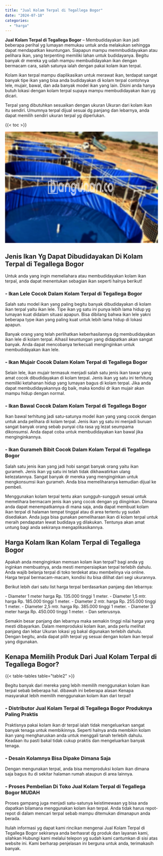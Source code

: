 ```yaml
---
title: "Jual Kolam Terpal di Tegallega Bogor"
date: "2024-07-18"
categories: 
  - "harga"
---
```


**Jual Kolam Terpal di Tegallega Bogor** – Membudidayakan ikan jadi beberapa perihal yg lumayan memukau untuk anda melakukan sehingga dapat mendapatkan keuntungan. Siapapun mampu memmbudidayakan atau pelihara ikan, yang terpenting memiliki lahan untuk budidayanya. Begitu banyak dr mereka yg udah mampu membudidayakan ikan dengan bermacam cara, salah satunya ialah dengan pakai kolam ikan terpal.

Kolam ikan terpal mampu diaplikasikan untuk merawat ikan, terdapat sangat banyak tipe ikan yang bisa anda budidayakan di kolam terpal contohnya lele, mujair, bawal, dan ada banyak model ikan yang lain. Disini anda hanya butuh lokasi dengan kolam terpal supaya mampu membudidayakan ikan yg dicari.

Terpal yang dibutuhkan sesuaikan dengan ukuran Ukuran dari kolam ikan itu sendiri. Umumnya terpal dijual sesuai dg panjang dan lebarnya, anda dapat memilih sendiri ukuran terpal yg diperlukan.

{{< toc >}}

![Jual Kolam Terpal di Tegallega Bogor](/images/jual-kolam-terpal-02.png)

## Jenis Ikan Yg Dapat Dibudidayakan Di Kolam Terpal di Tegallega Bogor

Untuk anda yang ingin memeliahara atau membudidayakan kolam ikan terpal, anda dapat menentukan sebagian ikan seperti halnya berikut!

### \- Ikan Lele Cocok Dalam Kolam Terpal di Tegallega Bogor

Salah satu model ikan yang paling begitu banyak dibudidayakan di kolam ikan terpal yaitu ikan lele. Tipe ikan yg satu ini punya lebih lama hidup yg lumayan kuat didalam situasi apapun. Bisa dibilang bahwa ikan lele yakni beberapa type ikan yang paling kuat untuk lebih lama hidup di lokasi apapun.

Banyak orang yang telah perlihatkan keberhasilannya dg membudidayakan ikan lele di kolam terpal. Alhasil keuntungan yang didapatkan akan sangat banyak. Anda dapat mencobanya terkecuali menginginkan untuk membudidayakan ikan lele.

### \- Ikan Mujair Cocok Dalam Kolam Terpal di Tegallega Bogor

Selain lele, ikan mujair termasuk menjadi salah satu jenis ikan tawar yang amat cocok dibudidayakan di kolam terpal. Jenis ikan yg satu ini terhitung memiliki ketahanan hidup yang lumayan bagus di kolam terpal. Jika anda dapat membudidayakannya dg baik, maka kondisi dr ikan mujair akan mampu hidup dengan normal.

### \- Ikan Bawal Cocok Dalam Kolam Terpal di Tegallega Bogor

Ikan bawal terhitung jadi satu-satunya model ikan yang yang cocok dengan untuk anda pelihara di kolam terpal. Jenis ikan yg satu ini menjadi buruan sangat banyak orang sebab punyai cita rasa yg lezat seumpama dikonsumsi. Anda dapat coba untuk membudidayakan kan bawal jika menginginkannya.

### \- Ikan Gurameh Bibit Cocok Dalam Kolam Terpal di Tegallega Bogor

Salah satu jenis ikan yang jadi hobi sangat banyak orang yaitu ikan gurameh. Jenis ikan yg satu ini telah tidak dikhawatirkan ulang kelezatannya. Sangat banyak dr mereka yang menginginkan untuk mengkonsumsi ikan gurameh. Anda bisa memeliharanya kemudian dijual ke pembeli.

Menggunakan kolam terpal tentu akan sungguh-sungguh sesuai untuk memelihara bermacam jenis ikan yang cocok dengan yg diinginkan. Dimana anda dapat menempatkannya di mana saja, anda dapat membuat kolam ikan terpal di halaman tempat tinggal atau di area tertentu yg sudah disediakan. Anda juga bisa gunakan pemeliharaan ikan di kolam terpal untuk meraih pendapatan lewat budidaya yg dilakukan. Tentunya akan amat untung bagi anda sekiranya mengaplikasikannya.

## Harga Kolam Ikan Kolam Terpal di Tegallega Bogor

Apakah anda menginginkan memsan kolam ikan terpal? bagi anda yg inginkan membuatnya, anda mesti mempersiapkan terpal terlebih dahulu. Anda wajib belanja terpal di toko terdekat atau membelinya via online. Harga terpal bermacam-macam, kondisi itu bisa dilihat dari segi ukurannya.

Berikut lebih dari satu list harga terpal berdasarkan panjang dan lebarnya:

\- Diameter 1 meter harga Rp. 135.000 tinggi 1 meter. - Diameter 1,5 mtr. harga Rp. 185.000 tinggi 1 meter. - Diameter 2 mtr. harga Rp. 255.000 tinggi 1 meter. - Diameter 2,5 mtr. harga Rp. 385.000 tinggi 1 meter. - Diameter 3 meter harga Rp. 450.000 tinggi 1 meter. - Dan seterusnya.

Semakin besar panjang dan lebarnya maka semakin tinggi nilai harga yang mesti dibayarkan. Dalam memproduksi kolam ikan, anda perlu melihat panjang dan lebar Ukuran lokasi yg bakal digunakan terlebih dahulu. Dengan begitu, anda dapat pilih terpal yg sesuai dengan kolam ikan terpal yang digunakan.

## Kenapa Memilih Produk Dari Jual Kolam Terpal di Tegallega Bogor?

{{< table-tables table="table2" >}}

Begitu banyak dari mereka yang lebih memilih menggunakan kolam ikan terpal sebab beberapa hal. dibawah ini beberapa alasan Kenapa masyarakat lebih memilih menggunakan kolam ikan dari terpal!

### \- Distributor Jual Kolam Terpal di Tegallega Bogor Produknya Paling Praktis

Praktisnya pakai kolam ikan dr terpal ialah tidak mengeluarkan sangat banyak tenaga untuk membikinnya. Seperti halnya anda membikin kolam ikan yang mengharuskan anda untuk menggali tanah terlebih dahulu. Keadaan itu pasti bakal tidak cukup praktis dan mengeluarkan banyak tenaga.

### \- Desain Kolamnya Bisa Dipake Dimana Saja

Dengan mengunakan terpal, anda bisa memproduksi kolam ikan dimana saja bagus itu di sekitar halaman rumah ataupun di area lainnya.

### \- Proses Pembelian Di Toko Jual Kolam Terpal di Tegallega Bogor MUDAH

Proses gampang juga menjadi satu-satunya keistimewaan yg bisa anda dapatkan bilamana menggunakan kolam ikan terpal. Anda tidak harus repot-repot di dalam mencari terpal sebab mampu ditemukan dimanapun anda berada.

Itulah informasi yg dapat kami rincikan mengenai Jual Kolam Terpal di Tegallega Bogor sekiranya anda berhasrat dg produk dan layanan kami, silahkan Hubungi kami melalui telepon yg sudah kami cantumkan di sisi atas website ini. Kami berharap penjelasan ini berguna untuk anda, terimakasih banyak.
